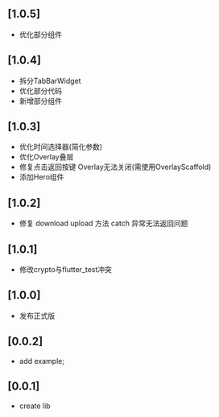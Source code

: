 ## [1.0.5]
* 优化部分组件
## [1.0.4]
* 拆分TabBarWidget 
* 优化部分代码 
* 新增部分组件
## [1.0.3]
* 优化时间选择器(简化参数)
* 优化Overlay叠层
* 修复点击返回按键 Overlay无法关闭(需使用OverlayScaffold)
* 添加Hero组件
## [1.0.2]
* 修复 download upload 方法 catch 异常无法返回问题
## [1.0.1]
* 修改crypto与flutter_test冲突
## [1.0.0]
* 发布正式版
## [0.0.2]
* add example;
## [0.0.1]
* create lib
